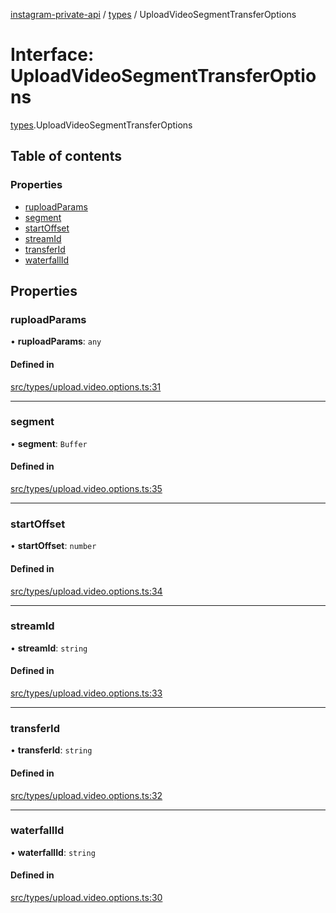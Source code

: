 [instagram-private-api](../../README.md) / [types](../../modules/types.md) / UploadVideoSegmentTransferOptions

# Interface: UploadVideoSegmentTransferOptions

[types](../../modules/types.md).UploadVideoSegmentTransferOptions

## Table of contents

### Properties

- [ruploadParams](UploadVideoSegmentTransferOptions.md#ruploadparams)
- [segment](UploadVideoSegmentTransferOptions.md#segment)
- [startOffset](UploadVideoSegmentTransferOptions.md#startoffset)
- [streamId](UploadVideoSegmentTransferOptions.md#streamid)
- [transferId](UploadVideoSegmentTransferOptions.md#transferid)
- [waterfallId](UploadVideoSegmentTransferOptions.md#waterfallid)

## Properties

### ruploadParams

• **ruploadParams**: `any`

#### Defined in

[src/types/upload.video.options.ts:31](https://github.com/Nerixyz/instagram-private-api/blob/4971f34/src/types/upload.video.options.ts#L31)

___

### segment

• **segment**: `Buffer`

#### Defined in

[src/types/upload.video.options.ts:35](https://github.com/Nerixyz/instagram-private-api/blob/4971f34/src/types/upload.video.options.ts#L35)

___

### startOffset

• **startOffset**: `number`

#### Defined in

[src/types/upload.video.options.ts:34](https://github.com/Nerixyz/instagram-private-api/blob/4971f34/src/types/upload.video.options.ts#L34)

___

### streamId

• **streamId**: `string`

#### Defined in

[src/types/upload.video.options.ts:33](https://github.com/Nerixyz/instagram-private-api/blob/4971f34/src/types/upload.video.options.ts#L33)

___

### transferId

• **transferId**: `string`

#### Defined in

[src/types/upload.video.options.ts:32](https://github.com/Nerixyz/instagram-private-api/blob/4971f34/src/types/upload.video.options.ts#L32)

___

### waterfallId

• **waterfallId**: `string`

#### Defined in

[src/types/upload.video.options.ts:30](https://github.com/Nerixyz/instagram-private-api/blob/4971f34/src/types/upload.video.options.ts#L30)
